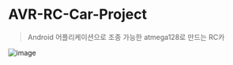 # AVR-RC-Car-Project
> Android 어플리케이션으로 조종 가능한 atmega128로 만드는 RC카

![image](https://github.com/tina908/AVR-RC-Car-Project/assets/68736697/b5468740-e87a-493c-8974-94785d68a45c)
